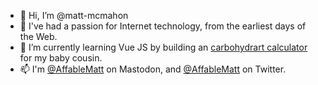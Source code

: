 - 👋 Hi, I’m @matt-mcmahon
- 👀 I've had a passion for Internet technology, from the earliest days of the Web. 
- 🌱 I’m currently learning Vue JS by building an [carbohydrart calculator](https://zensulin.app) for my baby cousin.
- 📫 I'm <a rel="me" href="https://mastodon.social/@AffableMatt">@AffableMatt</a> on Mastodon, and <a href="https://twitter.com/affablematt">@AffableMatt</a> on Twitter.

<!---
matt-mcmahon/matt-mcmahon is a ✨ special ✨ repository because its `README.md` (this file) appears on your GitHub profile.
You can click the Preview link to take a look at your changes.
--->
